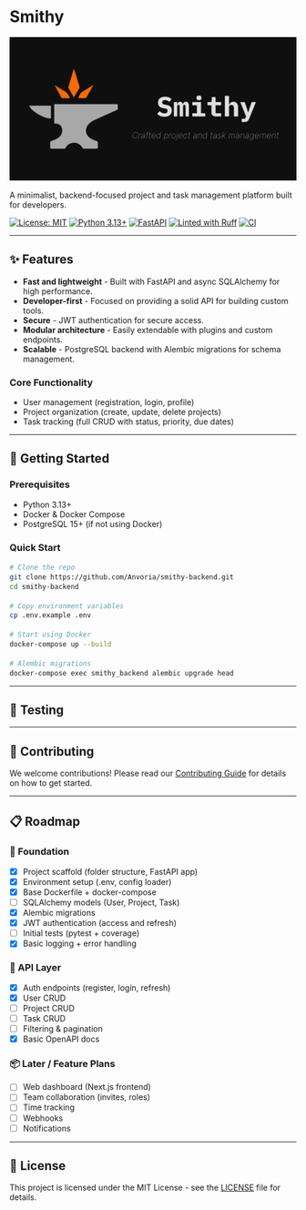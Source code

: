# Smithy

![Smithy Banner](.github/assets/banner.png)

A minimalist, backend-focused project and task management platform built for developers.

[![License: MIT](https://img.shields.io/badge/License-MIT-yellow.svg)](https://opensource.org/licenses/MIT)
[![Python 3.13+](https://img.shields.io/badge/python-3.11+-blue.svg)](https://www.python.org/downloads/)
[![FastAPI](https://img.shields.io/badge/FastAPI-0.114+-00a393.svg)](https://fastapi.tiangolo.com)
[![Linted with Ruff](https://img.shields.io/badge/linting-ruff-blue)](https://docs.astral.sh/ruff/)
[![CI](https://github.com/Anvoria/smithy-backend/actions/workflows/ci.yml/badge.svg)](https://github.com/Anvoria/smithy-backend/actions/workflows/ci.yml)


---

## ✨ Features

- **Fast and lightweight** - Built with FastAPI and async SQLAlchemy for high performance.
- **Developer-first** - Focused on providing a solid API for building custom tools.
- **Secure** - JWT authentication for secure access.
- **Modular architecture** - Easily extendable with plugins and custom endpoints.
- **Scalable** - PostgreSQL backend with Alembic migrations for schema management.

### Core Functionality

- User management (registration, login, profile)
- Project organization (create, update, delete projects)
- Task tracking (full CRUD with status, priority, due dates)

---

## 🚀 Getting Started

### Prerequisites

- Python 3.13+
- Docker & Docker Compose
- PostgreSQL 15+ (if not using Docker)

### Quick Start

```bash
# Clone the repo
git clone https://github.com/Anvoria/smithy-backend.git
cd smithy-backend

# Copy environment variables
cp .env.example .env

# Start using Docker
docker-compose up --build

# Alembic migrations
docker-compose exec smithy_backend alembic upgrade head
```

---

## 🧪 Testing

---

## 🤝 Contributing

We welcome contributions! Please read our [Contributing Guide](CONTRIBUTING.md) for details on how to get started.

---

## 📋 Roadmap

### 🧱 Foundation

- [x] Project scaffold (folder structure, FastAPI app)
- [x] Environment setup (.env, config loader)
- [x] Base Dockerfile + docker-compose
- [ ] SQLAlchemy models (User, Project, Task)
- [x] Alembic migrations
- [x] JWT authentication (access and refresh)
- [ ] Initial tests (pytest + coverage)
- [x] Basic logging + error handling

### 📡 API Layer

- [x] Auth endpoints (register, login, refresh)
- [x] User CRUD
- [ ] Project CRUD
- [ ] Task CRUD
- [ ] Filtering & pagination
- [x] Basic OpenAPI docs

### 📦 Later / Feature Plans

- [ ] Web dashboard (Next.js frontend)
- [ ] Team collaboration (invites, roles)
- [ ] Time tracking
- [ ] Webhooks
- [ ] Notifications

---

## 📄 License

This project is licensed under the MIT License - see the [LICENSE](LICENSE) file for details.